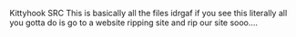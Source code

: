 Kittyhook SRC 
This is basically all the files idrgaf if you see this literally all you gotta do is go to a website ripping site and rip our site sooo....
